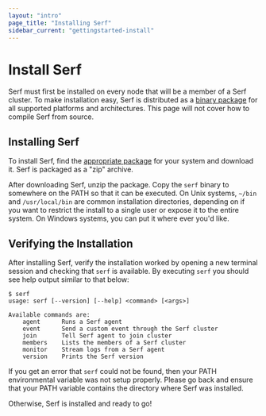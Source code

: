 ```yaml
---
layout: "intro"
page_title: "Installing Serf"
sidebar_current: "gettingstarted-install"
---
```


# Install Serf

Serf must first be installed on every node that will be a member of a
Serf cluster. To make installation easy, Serf is distributed as a
[binary package](/downloads.html) for all supported platforms and
architectures. This page will not cover how to compile Serf from
source.

## Installing Serf

To install Serf, find the [appropriate package](/downloads.html) for
your system and download it. Serf is packaged as a "zip" archive.

After downloading Serf, unzip the package. Copy the `serf` binary to
somewhere on the PATH so that it can be executed. On Unix systems,
`~/bin` and `/usr/local/bin` are common installation directories,
depending on if you want to restrict the install to a single user or
expose it to the entire system. On Windows systems, you can put it where ever
you'd like.

## Verifying the Installation

After installing Serf, verify the installation worked by opening a new
terminal session and checking that `serf` is available. By executing
`serf` you should see help output similar to that below:

```
$ serf
usage: serf [--version] [--help] <command> [<args>]

Available commands are:
    agent      Runs a Serf agent
    event      Send a custom event through the Serf cluster
    join       Tell Serf agent to join cluster
    members    Lists the members of a Serf cluster
    monitor    Stream logs from a Serf agent
    version    Prints the Serf version
```

If you get an error that `serf` could not be found, then your PATH
environmental variable was not setup properly. Please go back and ensure
that your PATH variable contains the directory where Serf was installed.

Otherwise, Serf is installed and ready to go!

